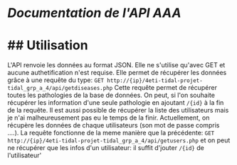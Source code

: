 # *Documentation de l'API AAA*

# ## Utilisation

L'API renvoie les données au format JSON. Elle ne s'utilise qu'avec GET et aucune authetification n'est requise. Elle permet de récupérer les données grâce à une requête du type: 
`GET http://{ip}/4eti-tidal-projet-tidal_grp_a_4/api/getdiseases.php` 
Cette requête permet de récupérer toutes les pathologies de la base de données. On peut, si l'on souhaite récupérer les information d'une seule pathologie en ajoutant `/{id}` à la fin de la requête.
Il est aussi possible de récupérer la liste des utilisateurs mais je n'ai malheureusement pas eu le temps de la finir. Actuellement, on récupère les données de chaque utilisateurs (son mot de passe compris ....). La requête fonctionne de la meme manière que la précédente:
`GET http://{ip}/4eti-tidal-projet-tidal_grp_a_4/api/getusers.php` et on peut ne récupérer que les infos d'un utilisateur: il suffit d'jouter `/{id}` de l'utilisateur'

